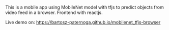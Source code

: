This is a mobile app using MobileNet model with tfjs to predict objects from video feed in a browser. Frontend with reactjs. 

Live demo on: https://bartosz-paternoga.github.io/mobilenet_tfjs-browser

